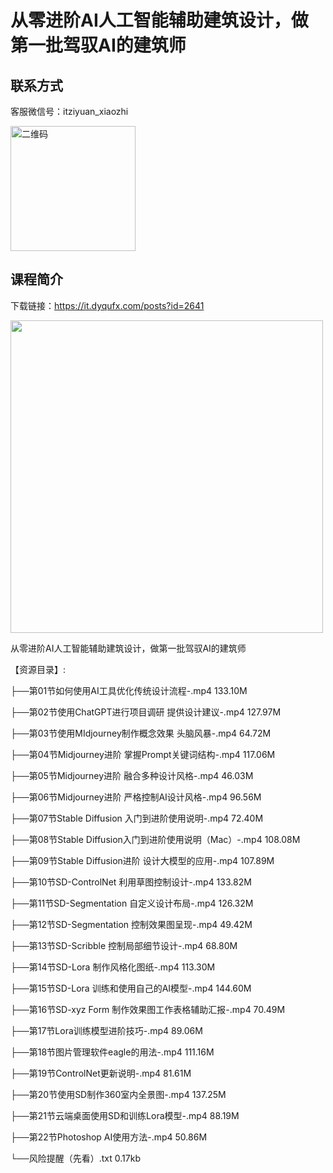 # 从零进阶AI人工智能辅助建筑设计，做第一批驾驭AI的建筑师

## 联系方式

客服微信号：itziyuan_xiaozhi

<img src="https://ziyuanyun.oss-cn-guangzhou.aliyuncs.com/common/20240614073449/666b82192834a.jpg" width="200" height="200" alt="二维码">

## 课程简介

下载链接：https://it.dyqufx.com/posts?id=2641

<img src="https://ziyuanyun.oss-cn-guangzhou.aliyuncs.com/yun/20240515184155/66449173d3bef.jpg" width="500" alt="">

  从零进阶AI人工智能辅助建筑设计，做第一批驾驭AI的建筑师



 【资源目录】:

 ├──第01节如何使用AI工具优化传统设计流程-.mp4 133.10M

 ├──第02节使用ChatGPT进行项目调研 提供设计建议-.mp4 127.97M

 ├──第03节使用MIdjourney制作概念效果 头脑风暴-.mp4 64.72M

 ├──第04节Midjourney进阶 掌握Prompt关键词结构-.mp4 117.06M

 ├──第05节Midjourney进阶 融合多种设计风格-.mp4 46.03M

 ├──第06节Midjourney进阶 严格控制AI设计风格-.mp4 96.56M

 ├──第07节Stable Diffusion 入门到进阶使用说明-.mp4 72.40M

 ├──第08节Stable Diffusion入门到进阶使用说明（Mac）-.mp4 108.08M

 ├──第09节Stable Diffusion进阶 设计大模型的应用-.mp4 107.89M

 ├──第10节SD-ControlNet 利用草图控制设计-.mp4 133.82M

 ├──第11节SD-Segmentation 自定义设计布局-.mp4 126.32M

 ├──第12节SD-Segmentation 控制效果图呈现-.mp4 49.42M

 ├──第13节SD-Scribble 控制局部细节设计-.mp4 68.80M

 ├──第14节SD-Lora 制作风格化图纸-.mp4 113.30M

 ├──第15节SD-Lora 训练和使用自己的AI模型-.mp4 144.60M

 ├──第16节SD-xyz Form 制作效果图工作表格辅助汇报-.mp4 70.49M

 ├──第17节Lora训练模型进阶技巧-.mp4 89.06M

 ├──第18节图片管理软件eagle的用法-.mp4 111.16M

 ├──第19节ControlNet更新说明-.mp4 81.61M

 ├──第20节使用SD制作360室内全景图-.mp4 137.25M

 ├──第21节云端桌面使用SD和训练Lora模型-.mp4 88.19M

 ├──第22节Photoshop AI使用方法-.mp4 50.86M

 └──风险提醒（先看）.txt 0.17kb

  